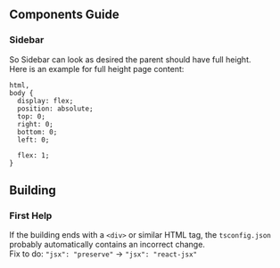 ## Components Guide

### Sidebar

So Sidebar can look as desired the parent should have full height. </br>
Here is an example for full height page content:

```
html,
body {
  display: flex;
  position: absolute;
  top: 0;
  right: 0;
  bottom: 0;
  left: 0;

  flex: 1;
}
```

## Building

### First Help

If the building ends with a `<div>` or similar HTML tag, the `tsconfig.json` probably automatically contains an incorrect change.</br>
Fix to do: `"jsx": "preserve"` -> `"jsx": "react-jsx"`
